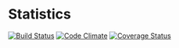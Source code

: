 # Statistics

[![Build Status](https://travis-ci.org/brunohenrique/statistics.svg?branch=master)](https://travis-ci.org/brunohenrique/statistics)
[![Code Climate](https://codeclimate.com/github/brunohenrique/statistics/badges/gpa.svg)](https://codeclimate.com/github/brunohenrique/statistics)
[![Coverage Status](https://coveralls.io/repos/github/brunohenrique/statistics/badge.svg?branch=master)](https://coveralls.io/github/brunohenrique/statistics?branch=master)

